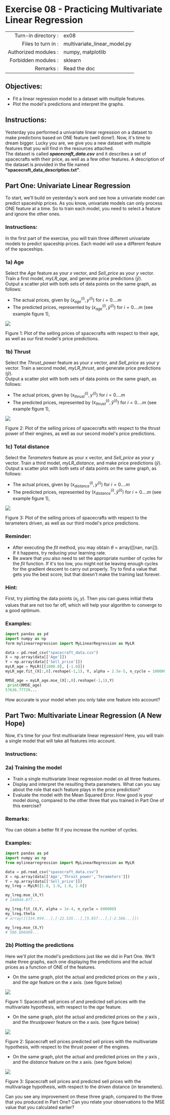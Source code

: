 # Exercise 08 - Practicing Multivariate Linear Regression

|                         |                    |
| -----------------------:| ------------------ |
|   Turn-in directory :   |  ex08              |
|   Files to turn in :    |  multivariate\_linear\_model.py  |
|   Authorized modules :  |  numpy, matplotlib |
|   Forbidden modules :   |  sklearn           |
|   Remarks :             |  Read the doc      |
## Objectives:


* Fit a linear regression model to a dataset with multiple features.
* Plot the model's predictions and interpret the graphs. 


## Instructions:

Yesterday you performed a univariate linear regression on a dataset to make predictions based on ONE feature (well done!). Now, it's time to dream bigger. Lucky you are, we give you a new dataset with multiple features that you will find in the resources attached.  
The dataset is called __*spacecraft_data.csv*__ and it describes a set of spacecrafts with their price, as well as a few other features. A description of the dataset is provided in the file named __"spacecraft_data_description.txt"__.


## Part One: Univariate Linear Regression

To start, we'll build on yesterday's work and see how a univariate model can predict spaceship prices. As you know, univariate models can only process ONE feature at a time. So to train each model, you need to select a feature and ignore the other ones.

### Instructions:

In the first part of the exercise, you will train three different univariate models to predict spaceship prices. Each model will use a different feature of the spaceships.

### 1a) Age
Select the *Age* feature as your $x$ vector, and *Sell_price* as your $y$ vector. Train a first model, *myLR_age*, and generate price predictions ($\hat{y}$).  
Output a scatter plot with both sets of data points on the same graph, as follows:
- The actual prices, given by $(x_{age}^{(i)},y^{(i)})$  for $i=0....m$ 
- The predicted prices, represented by  $(x_{age}^{(i)},\hat{y}^{(i)})$  for $i=0....m$  (see example figure 1),

<img src="../assets/ex07_price_vs_age_part1.png" />

Figure 1: Plot of the selling prices of spacecrafts with respect to their age, as well as our first model's price predictions.


### 1b) Thrust
Select the *Thrust_power* feature as your $x$ vector, and *Sell_price* as your $y$ vector. Train a second model, *myLR_thrust*, and generate price predictions ($\hat{y}$).  
Output a scatter plot with both sets of data points on the same graph, as follows:
- The actual prices, given by $(x_{thrust}^{(i)},y^{(i)})$  for $i=0....m$ 
- The predicted prices, represented by  $(x_{thrust}^{(i)},\hat{y}^{(i)})$  for $i=0....m$  (see example figure 1),

<img src="../assets/ex07_price_vs_thrust_part1.png" />

Figure 2: Plot of the selling prices of spacecrafts with respect to the thrust power of their engines, as well as our second model's price predictions.

### 1c) Total distance
Select the *Terameters* feature as your $x$ vector, and *Sell_price* as your $y$ vector. Train a third model, *myLR_distance*, and make price predictions ($\hat{y}$).  
Output a scatter plot with both sets of data points on the same graph, as follows:
- The actual prices, given by $(x_{distance}^{(i)},y^{(i)})$  for $i=0....m$ 
- The predicted prices, represented by  $(x_{distance}^{(i)},\hat{y}^{(i)})$  for $i=0....m$  (see example figure 1),

<img src="../assets/ex07_price_vs_Tmeters_part1.png" />

Figure 3: Plot of the selling prices of spacecrafts with respect to the terameters driven, as well as our third model's price predictions.

### Reminder:

* After executing the *fit* method, you may obtain  $\theta$ = array([[nan, nan]]).  
  If it happens, try reducing your learning rate.
* Be aware that you also need to set the appropriate number of cycles for the *fit* function. If it's too low, you might not be leaving enough cycles for the gradient descent to carry out properly. Try to find a value that gets you the best score, but that doesn't make the training last forever.

### Hint:

First, try plotting the data points $(x_{j},y)$. Then you can guess initial theta values that are not too far off, which will help your algorithm to converge to a good optimum.

### Examples:

```python
import pandas as pd
import numpy as np
form mylinearregression import MyLinearRegression as MyLR

data = pd.read_csv("spacecraft_data.csv")
X = np.array(data[['Age']])
Y = np.array(data[['Sell_price']])
myLR_age = MyLR([[1000.0], [-1.0]])
myLR_age.fit_(X[:,0].reshape(-1,1), Y, alpha = 2.5e-5, n_cycle = 100000)

RMSE_age = myLR_age.mse_(X[:,0].reshape(-1,1),Y)
 print(RMSE_age)
57636.77729...
```
How accurate is your model when you only take one feature into account?

## Part Two: Multivariate Linear Regression (A New Hope)

Now, it's time for your first multivariate linear regression! Here, you will train a single model that will take all features into account.

### Instructions:

### 2a) Training the model
- Train a single multivariate linear regression model on all three features.
- Display and interpret the resulting theta parameters. What can you say about the role that each feature plays in the price prediction?
- Evaluate the model with the Mean Squared Error. How good is your model doing, compared to the other three that you trained in Part One of this exercise?

### Remarks:

You can obtain a better fit if you increase the number of cycles.

### Examples:

```python
import pandas as pd
import numpy as np
from mylinearregression import MyLinearRegression as MyLR

data = pd.read_csv("spacecraft_data.csv")
X = np.array(data[['Age','Thrust_power','Terameters']])
Y = np.array(data[['Sell_price']])
my_lreg = MyLR([1.0, 1.0, 1.0, 1.0])

my_lreg.mse_(X,Y)
# 144044.877...

my_lreg.fit_(X,Y, alpha = 1e-4, n_cycle = 600000)
my_lreg.theta
# array([[334.994...],[-22.535...],[5.857...],[-2.586...]])

my_lreg.mse_(X,Y)
# 586.896999...
```

### 2b) Plotting the predictions

Here we'll plot the model's predictions just like we did in Part One. We'll make three graphs, each one displaying the predictions and the actual prices as a function of ONE of the features.

* On the same graph, plot the actual and predicted prices on the $y$ axis , and the $age$ feature on the $x$ axis. (see figure below)

<img src="../assets/ex07_price_vs_age_part2.png" />

Figure 1: Spacecraft sell prices of and predicted sell prices  with the multivariate hypothesis, with respect to the *age* feature.

* On the same graph, plot the actual and predicted prices on the $y$ axis , and the $thrust power$ feature on the $x$ axis. (see figure below)

<img src="../assets/ex07_price_vs_thrust_part2.png" />

Figure 2: Spacecraft sell prices predicted sell prices with the multivariate hypothesis, with respect to the thrust power of the engines.

* On the same graph, plot the actual and predicted prices on the $y$ axis , and the $distance$ feature on the $x$ axis. (see figure below)

<img src="../assets/ex07_price_vs_Tmeters_part2.png" />

Figure 3: Spacecraft sell prices and predicted sell prices with the multivariage hypothesis, with respect to the driven distance (in terameters).

Can you see any improvement on these three graph, compared to the three that you produced in Part One? Can you relate your observations to the MSE value that you calculated earlier?
